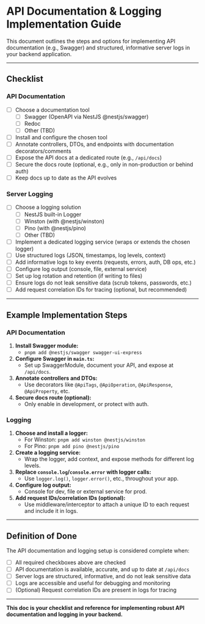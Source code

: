 # API Documentation & Logging Implementation Guide

This document outlines the steps and options for implementing API documentation (e.g., Swagger) and structured, informative server logs in your backend application.

---

## Checklist

### API Documentation

- [ ] Choose a documentation tool
  - [ ] Swagger (OpenAPI via NestJS @nestjs/swagger)
  - [ ] Redoc
  - [ ] Other (TBD)
- [ ] Install and configure the chosen tool
- [ ] Annotate controllers, DTOs, and endpoints with documentation decorators/comments
- [ ] Expose the API docs at a dedicated route (e.g., `/api/docs`)
- [ ] Secure the docs route (optional, e.g., only in non-production or behind auth)
- [ ] Keep docs up to date as the API evolves

### Server Logging

- [ ] Choose a logging solution
  - [ ] NestJS built-in Logger
  - [ ] Winston (with @nestjs/winston)
  - [ ] Pino (with @nestjs/pino)
  - [ ] Other (TBD)
- [ ] Implement a dedicated logging service (wraps or extends the chosen logger)
- [ ] Use structured logs (JSON, timestamps, log levels, context)
- [ ] Add informative logs to key events (requests, errors, auth, DB ops, etc.)
- [ ] Configure log output (console, file, external service)
- [ ] Set up log rotation and retention (if writing to files)
- [ ] Ensure logs do not leak sensitive data (scrub tokens, passwords, etc.)
- [ ] Add request correlation IDs for tracing (optional, but recommended)

---

## Example Implementation Steps

### API Documentation

1. **Install Swagger module:**
   - `pnpm add @nestjs/swagger swagger-ui-express`
2. **Configure Swagger in `main.ts`:**
   - Set up SwaggerModule, document your API, and expose at `/api/docs`.
3. **Annotate controllers and DTOs:**
   - Use decorators like `@ApiTags`, `@ApiOperation`, `@ApiResponse`, `@ApiProperty`, etc.
4. **Secure docs route (optional):**
   - Only enable in development, or protect with auth.

### Logging

1. **Choose and install a logger:**
   - For Winston: `pnpm add winston @nestjs/winston`
   - For Pino: `pnpm add pino @nestjs/pino`
2. **Create a logging service:**
   - Wrap the logger, add context, and expose methods for different log levels.
3. **Replace `console.log`/`console.error` with logger calls:**
   - Use `logger.log()`, `logger.error()`, etc., throughout your app.
4. **Configure log output:**
   - Console for dev, file or external service for prod.
5. **Add request IDs/correlation IDs (optional):**
   - Use middleware/interceptor to attach a unique ID to each request and include it in logs.

---

## Definition of Done

The API documentation and logging setup is considered complete when:

- [ ] All required checkboxes above are checked
- [ ] API documentation is available, accurate, and up to date at `/api/docs`
- [ ] Server logs are structured, informative, and do not leak sensitive data
- [ ] Logs are accessible and useful for debugging and monitoring
- [ ] (Optional) Request correlation IDs are present in logs for tracing

---

**This doc is your checklist and reference for implementing robust API documentation and logging in your backend.**
